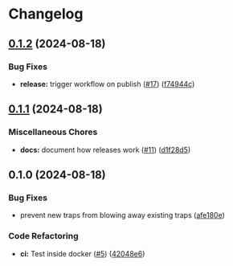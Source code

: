 # Changelog

## [0.1.2](https://github.com/pcrockett/backup/compare/v0.1.1...v0.1.2) (2024-08-18)


### Bug Fixes

* **release:** trigger workflow on publish ([#17](https://github.com/pcrockett/backup/issues/17)) ([f74944c](https://github.com/pcrockett/backup/commit/f74944ce8f3765e70a7a2e3da3a5aaf08eb4d8dc))

## [0.1.1](https://github.com/pcrockett/backup/compare/v0.1.0...v0.1.1) (2024-08-18)


### Miscellaneous Chores

* **docs:** document how releases work ([#11](https://github.com/pcrockett/backup/issues/11)) ([d1f28d5](https://github.com/pcrockett/backup/commit/d1f28d5dfd34851dab23ca732867eb4a20cf8eae))

## 0.1.0 (2024-08-18)


### Bug Fixes

* prevent new traps from blowing away existing traps ([afe180e](https://github.com/pcrockett/backup/commit/afe180e34c4b952585998efeef4de836dd4df9d5))


### Code Refactoring

* **ci:** Test inside docker ([#5](https://github.com/pcrockett/backup/issues/5)) ([42048e6](https://github.com/pcrockett/backup/commit/42048e6301d58246ce5739568e0663fa5aa4d462))
